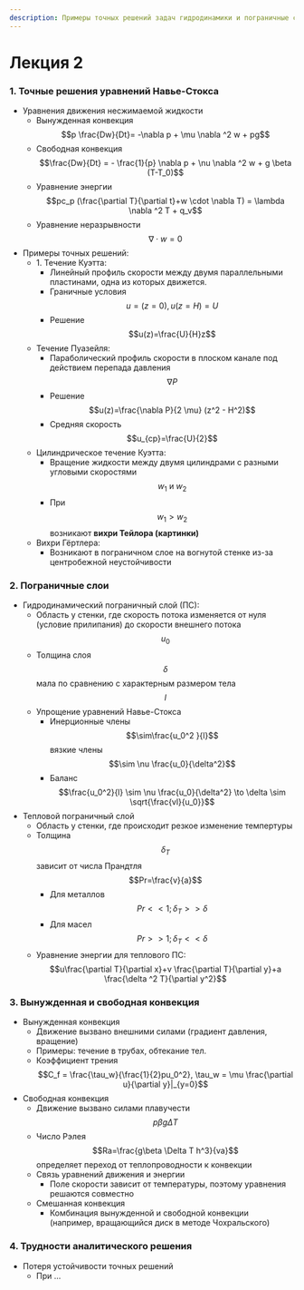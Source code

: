 ```yaml
---
description: Примеры точных решений задач гидродинамики и пограничные слои
---
```


# Лекция 2

### 1. Точные решения уравнений Навье-Стокса

* Уравнения движения несжимаемой жидкости
  * Вынужденная конвекция\
    $$p \frac{Dw}{Dt}= -\nabla p + \mu \nabla ^2 w + pg$$
  * Свободная конвекция\
    $$\frac{Dw}{Dt} = - \frac{1}{p} \nabla p + \nu \nabla ^2 w + g \beta (T-T_0)$$
  * Уравнение энергии \
    $$pc_p (\frac{\partial T}{\partial t}+w \cdot \nabla T) = \lambda \nabla ^2 T + q_v$$
  * Уравнение неразрывности\
    $$\nabla \cdot w = 0$$
* Примеры точных решений:
  * 1\. Течение Куэтта:
    * Линейный профиль скорости между двумя параллельными пластинами, одна из которых движется.&#x20;
    * Граничные условия $$u=(z=0), u(z=H)=U$$
    * Решение $$u(z)=\frac{U}{H}z$$
  * Течение Пуазейля:
    * Параболический профиль скорости в плоском канале под действием перепада давления $$\nabla P$$
    * Решение\
      $$u(z)=\frac{\nabla P}{2 \mu} (z^2 - H^2)$$
    * Средняя скорость $$u_{cp}=\frac{U}{2}$$
  * Цилиндрическое течение Куэтта:&#x20;
    * Вращение жидкости между двумя цилиндрами с разными угловыми скоростями $$w_1 \text{ и } w_2$$
    * При $$w_1 > w_2$$ возникают **вихри Тейлора (картинки)**
  * Вихри Гёртлера:
    * Возникают в пограничном слое на вогнутой стенке из-за центробежной неустойчивости

### 2. Пограничные слои

* Гидродинамический пограничный слой  (ПС):
  * Область у стенки, где скорость потока изменяется от нуля (условие  прилипания) до скорости внешнего потока $$u_0$$
  * Толщина слоя $$\delta$$ мала по сравнению с характерным размером тела $$l$$
  * Упрощение уравнений Навье-Стокса
    * Инерционные члены  $$\sim\frac{u_0^2 }{l}$$ вязкие члены $$\sim \nu \frac{u_0}{\delta^2}$$
    * Баланс  $$\frac{u_0^2}{l} \sim \nu \frac{u_0}{\delta^2} \to \delta \sim \sqrt{\frac{vl}{u_0}}$$
* Тепловой пограничный слой
  * Область у стенки, где происходит резкое изменение темпертуры
  * Толщина  $$\delta_T$$ зависит от числа Прандтля  $$Pr=\frac{v}{a}$$
    * Для металлов  $$Pr << 1; \delta_T >> \delta$$
    * Для масел  $$Pr >> 1 ; \delta_T << \delta$$
  * Уравнение энергии для теплового ПС:\
    &#x20;$$u\frac{\partial T}{\partial x}+v \frac{\partial T}{\partial y}+a \frac{\delta ^2 T}{\partial y^2}$$

### 3. Вынужденная и свободная конвекция

* Вынужденная конвекция
  * Движение вызвано внешними силами (градиент давления,  вращение)
  * Примеры: течение в трубах, обтекание тел.&#x20;
  * Коэффициент трения\
    &#x20; $$C_f = \frac{\tau_w}{\frac{1}{2}pu_0^2}, \tau_w = \mu \frac{\partial u}{\partial y}|_{y=0}$$
* Свободная конвекция
  * Движение вызвано силами плавучести  $$p \beta g \Delta T$$
  * Число Рэлея  $$Ra=\frac{g\beta \Delta T h^3}{va}$$ определяет переход от теплопроводности к конвекции
  * Связь уравнений движения и энергии
    * Поле скорости зависит от температуры, поэтому уравнения решаются совместно
  * Смешанная конвекция
    * Комбинация вынужденной и свободной конвекции (например, вращающийся диск в методе Чохральского)

### 4. Трудности аналитического решения

* Потеря устойчивости точных решений
  * При ...&#x20;

